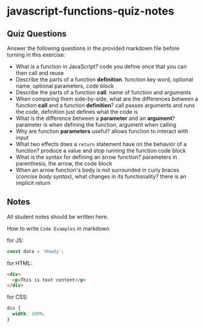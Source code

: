# javascript-functions-quiz-notes

## Quiz Questions

Answer the following questions in the provided markdown file before turning in this exercise:

- What is a function in JavaScript?
  code you define once that you can then call and reuse
- Describe the parts of a function **definition**.
  function key word, optional name, optional parameters, code block
- Describe the parts of a function **call**.
  name of function and arguments
- When comparing them side-by-side, what are the differences between a function **call** and a function **definition**?
  call passes arguments and runs the code, definition just defines what the code is
- What is the difference between a **parameter** and an **argument**?
  parameter is when defining the function, argument when calling
- Why are function **parameters** useful?
  allows function to interact with input
- What two effects does a `return` statement have on the behavior of a function?
  produce a value and stop running the function code block
- What is the syntax for defining an arrow function?
  parameters in parenthesis, the arrow, the code block
- When an arrow function's body is not surrounded in curly braces (_concise body syntax_), what changes in its functionality?
  there is an implicit return

## Notes

All student notes should be written here.

How to write `Code Examples` in markdown

for JS:

```javascript
const data = 'Howdy';
```

for HTML:

```html
<div>
  <p>This is text content</p>
</div>
```

for CSS:

```css
div {
  width: 100%;
}
```

